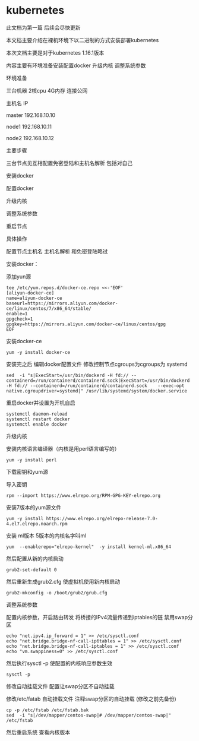 ﻿# kubernetes
此文档为第一篇 后续会尽快更新

本文档主要介绍在裸机环境下以二进制的方式安装部署kubernetes

本次文档主要是对于kubernetes 1.16.1版本

内容主要有环境准备安装配置docker 升级内核 调整系统参数

环境准备

三台机器 2核cpu 4G内存  连接公网

主机名     IP     

master    192.168.10.10

node1     192.168.10.11

node2     192.168.10.12

主要步骤
  
  三台节点见互相配置免密登陆和主机名解析 包括对自己
  
  安装docker
  
  配置docker
  
  升级内核
  
  调整系统参数
   
  重启节点

具体操作
  
  配置节点主机名 主机名解析 和免密登陆略过


安装docker：
  
  添加yun源
  
	tee /etc/yum.repos.d/docker-ce.repo <<-'EOF'
	[aliyun-docker-ce]
	name=aliyun-docker-ce
	baseurl=https://mirrors.aliyun.com/docker-ce/linux/centos/7/x86_64/stable/
	enable=1
	gpgcheck=1
	gpgkey=https://mirrors.aliyun.com/docker-ce/linux/centos/gpg
	EOF
  
  安装docker-ce
  	
	yum -y install docker-ce
  
  安装完之后 编辑docker配置文件 修改控制节点cgroups为cgroups为 systemd 
  
	sed  -i "s|ExecStart=/usr/bin/dockerd -H fd:// --containerd=/run/containerd/containerd.sock|ExecStart=/usr/bin/dockerd -H fd:// --containerd=/run/containerd/containerd.sock    --exec-opt native.cgroupdriver=systemd|" /usr/lib/systemd/system/docker.service
  
  重启docker并设置为开机自启
  
	systemctl daemon-reload
	systemctl restart docker
	systemctl enable docker

升级内核
  
  安装内核语言编译器（内核是用perl语言编写的）
  
	yum -y install perl
  
  下载密钥和yum源
  
  导入密钥
  
	rpm --import https://www.elrepo.org/RPM-GPG-KEY-elrepo.org
   
  安装7版本的yum源文件
  
	yum -y install https://www.elrepo.org/elrepo-release-7.0-4.el7.elrepo.noarch.rpm
  
  安装 ml版本 5版本的内核名字叫ml
  
	yum  --enablerepo="elrepo-kernel"  -y install kernel-ml.x86_64
  
  然后配置从新的内核启动
  
	grub2-set-default 0
  
  然后重新生成grub2.cfg 使虚拟机使用新内核启动
  
	grub2-mkconfig -o /boot/grub2/grub.cfg

调整系统参数
  
  配置内核参数，开启路由转发 将桥接的IPv4流量传递到iptables的链  禁用swap分区
  
	echo "net.ipv4.ip_forward = 1" >> /etc/sysctl.conf
	echo "net.bridge.bridge-nf-call-ip6tables = 1" >> /etc/sysctl.conf
	echo "net.bridge.bridge-nf-call-iptables = 1" >> /etc/sysctl.conf    
	echo "vm.swappiness=0" >> /etc/sysctl.conf
  
  然后执行sysctl -p 使配置的内核响应参数生效
  
	sysctl -p
  
  修改自动挂载文件 配置让swap分区不自动挂载
  
  修改/etc/fatab 自动挂载文件  注释swap分区的自动挂载 (修改之前先备份)
  
	cp -p /etc/fstab /etc/fstab.bak
	sed  -i "s|/dev/mapper/centos-swap|# /dev/mapper/centos-swap|" /etc/fstab

然后重启系统 查看内核版本

